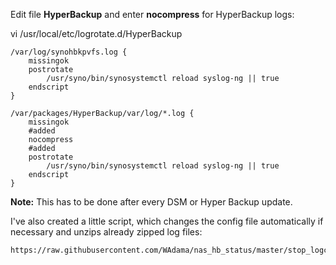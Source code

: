 Edit file **HyperBackup** and enter **nocompress** for HyperBackup logs:

vi /usr/local/etc/logrotate.d/HyperBackup

```
/var/log/synohbkpvfs.log {
    missingok
    postrotate
        /usr/syno/bin/synosystemctl reload syslog-ng || true
    endscript
}

/var/packages/HyperBackup/var/log/*.log {
    missingok
    #added
    nocompress
    #added
    postrotate
        /usr/syno/bin/synosystemctl reload syslog-ng || true
    endscript
}
```

**Note:** This has to be done after every DSM or Hyper Backup update.

I've also created a little script, which changes the config file automatically if necessary and unzips already zipped log files: 

```
https://raw.githubusercontent.com/WAdama/nas_hb_status/master/stop_logcomp.sh
```

